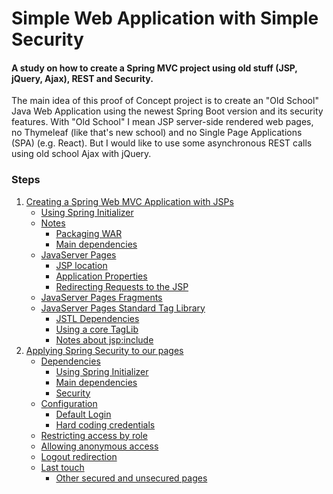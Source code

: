 # Simple Web Application with Simple Security
#### A study on how to create a Spring MVC project using old stuff (JSP, jQuery, Ajax), REST and Security.

The main idea of this proof of Concept project is to create an "Old School" Java Web Application using the newest Spring 
Boot version and its security features. With "Old School" I mean JSP server-side rendered web pages, no Thymeleaf (like
that's new school) and no Single Page Applications (SPA) (e.g. React). But I would like to use some asynchronous REST 
calls using old school Ajax with jQuery.

### Steps
1. [Creating a Spring Web MVC Application with JSPs](./README.files/Spring-MVC-&-JSP.md)
   - [Using Spring Initializer](./README.files/Spring-MVC-&-JSP.md#using-spring-initializr)
   - [Notes](./README.files/Spring-MVC-&-JSP.md#notes)
       - [Packaging WAR](./README.files/Spring-MVC-&-JSP.md#packaging)
       - [Main dependencies](./README.files/Spring-MVC-&-JSP.md#main-dependencies)
   - [JavaServer Pages](./README.files/Spring-MVC-&-JSP.md#javaserver-pages)
       - [JSP location](./README.files/Spring-MVC-&-JSP.md#jsp-location)
       - [Application Properties](./README.files/Spring-MVC-&-JSP.md#application-properties)
       - [Redirecting Requests to the JSP](./README.files/Spring-MVC-&-JSP.md#redirecting-requests-to-the-jsp)
   - [JavaServer Pages Fragments](./README.files/Spring-MVC-&-JSP.md#javaserver-pages-fragments)
   - [JavaServer Pages Standard Tag Library](./README.files/Spring-MVC-&-JSP.md#javaserver-pages-standard-tag-library)
       - [JSTL Dependencies](./README.files/Spring-MVC-&-JSP.md#jstl-dependencies)
       - [Using a core TagLib](./README.files/Spring-MVC-&-JSP.md#using-a-core-taglib)
       - [Notes about jsp:include](./README.files/Spring-MVC-&-JSP.md#notes-about-jspinclude)
2. [Applying Spring Security to our pages](./README.files/Spring-Security.md)
   - [Dependencies](./README.files/Spring-Security.md#dependencies)
       - [Using Spring Initializer](./README.files/Spring-Security.md#using-spring-initializr)
       - [Main dependencies](./README.files/Spring-Security.md#main-dependencies)
       - [Security](./README.files/Spring-Security.md#security)
   - [Configuration](./README.files/Spring-Security.md#configuration)
       - [Default Login](./README.files/Spring-Security.md#default-login)
       - [Hard coding credentials](./README.files/Spring-Security.md#hard-coding-credentials)
   - [Restricting access by role](./README.files/Spring-Security.md#restricting-access-by-role)
   - [Allowing anonymous access](./README.files/Spring-Security.md#allowing-anonymous-access)
   - [Logout redirection](./README.files/Spring-Security.md#logout-redirection)
   - [Last touch](./README.files/Spring-Security.md#last-touch)
       - [Other secured and unsecured pages](./README.files/Spring-Security.md#other-secured-and-unsecured-pages)
